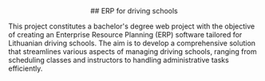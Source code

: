 <div align="center">
    ## ERP for driving schools
</div>

This project constitutes a bachelor's degree web project with the objective of creating an Enterprise Resource Planning (ERP) software tailored for Lithuanian driving schools. The aim is to develop a comprehensive solution that streamlines various aspects of managing driving schools, ranging from scheduling classes and instructors to handling administrative tasks efficiently.